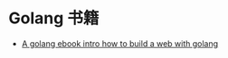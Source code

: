 # Golang 书籍

- [A golang ebook intro how to build a web with golang](https://github.com/astaxie/build-web-application-with-golang)